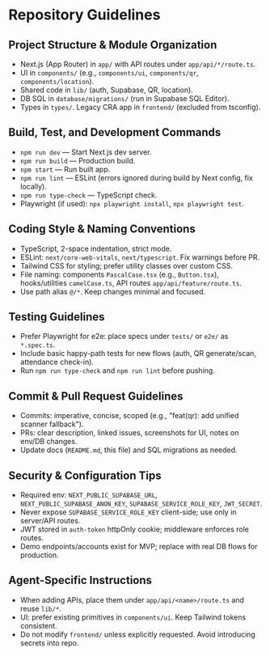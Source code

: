 # Repository Guidelines

## Project Structure & Module Organization
- Next.js (App Router) in `app/` with API routes under `app/api/*/route.ts`.
- UI in `components/` (e.g., `components/ui`, `components/qr`, `components/location`).
- Shared code in `lib/` (auth, Supabase, QR, location).
- DB SQL in `database/migrations/` (run in Supabase SQL Editor).
- Types in `types/`. Legacy CRA app in `frontend/` (excluded from tsconfig).

## Build, Test, and Development Commands
- `npm run dev` — Start Next.js dev server.
- `npm run build` — Production build.
- `npm start` — Run built app.
- `npm run lint` — ESLint (errors ignored during build by Next config, fix locally).
- `npm run type-check` — TypeScript check.
- Playwright (if used): `npx playwright install`, `npx playwright test`.

## Coding Style & Naming Conventions
- TypeScript, 2-space indentation, strict mode.
- ESLint: `next/core-web-vitals`, `next/typescript`. Fix warnings before PR.
- Tailwind CSS for styling; prefer utility classes over custom CSS.
- File naming: components `PascalCase.tsx` (e.g., `Button.tsx`), hooks/utilities `camelCase.ts`, API routes `app/api/feature/route.ts`.
- Use path alias `@/*`. Keep changes minimal and focused.

## Testing Guidelines
- Prefer Playwright for e2e: place specs under `tests/` or `e2e/` as `*.spec.ts`.
- Include basic happy-path tests for new flows (auth, QR generate/scan, attendance check-in).
- Run `npm run type-check` and `npm run lint` before pushing.

## Commit & Pull Request Guidelines
- Commits: imperative, concise, scoped (e.g., "feat(qr): add unified scanner fallback").
- PRs: clear description, linked issues, screenshots for UI, notes on env/DB changes.
- Update docs (`README.md`, this file) and SQL migrations as needed.

## Security & Configuration Tips
- Required env: `NEXT_PUBLIC_SUPABASE_URL`, `NEXT_PUBLIC_SUPABASE_ANON_KEY`, `SUPABASE_SERVICE_ROLE_KEY`, `JWT_SECRET`.
- Never expose `SUPABASE_SERVICE_ROLE_KEY` client-side; use only in server/API routes.
- JWT stored in `auth-token` httpOnly cookie; middleware enforces role routes.
- Demo endpoints/accounts exist for MVP; replace with real DB flows for production.

## Agent-Specific Instructions
- When adding APIs, place them under `app/api/<name>/route.ts` and reuse `lib/*`.
- UI: prefer existing primitives in `components/ui`. Keep Tailwind tokens consistent.
- Do not modify `frontend/` unless explicitly requested. Avoid introducing secrets into repo.
